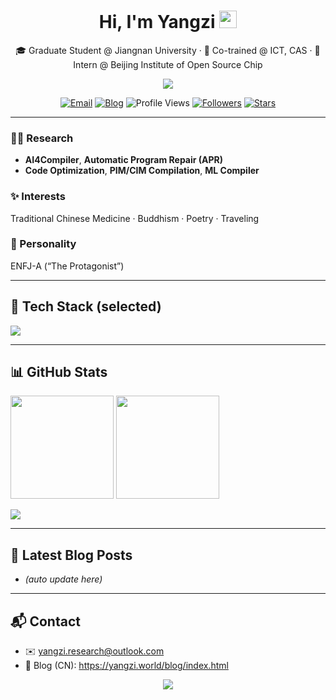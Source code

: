 <!-- 置中标题 + 招手动图（可换成你自己的 GIF） -->
<h1 align="center">Hi, I'm Yangzi <img src="https://raw.githubusercontent.com/MartinHeinz/MartinHeinz/master/wave.gif" width="28"/></h1>
<p align="center">
  🎓 Graduate Student @ Jiangnan University · 🤝 Co-trained @ ICT, CAS · 🏢 Intern @ Beijing Institute of Open Source Chip
</p>

<!-- 打字机动态标题（关键词可自行改） -->
<p align="center">
  <img src="https://readme-typing-svg.demolab.com?font=Fira+Code&pause=1000&width=540&lines=AI4Compiler+%7C+APR+%7C+Code+Optimization;PIM%2FCIM+Compilation+%7C+ML+Compiler;Always+learning+100%2B+hours+%2F+week+🤗" />
</p>

<!-- 社交/联系徽章：按需增减 -->
<p align="center">
  <a href="mailto:yangzi.research@outlook.com"><img alt="Email" src="https://img.shields.io/badge/Email-0078D4?logo=microsoft-outlook&logoColor=white"></a>
  <a href="https://yangzi.world/blog/index.html"><img alt="Blog" src="https://img.shields.io/badge/Blog-yangzi.world-1f425f?logo=firefox-browser&logoColor=white"></a>
  <img alt="Profile Views" src="https://komarev.com/ghpvc/?username=<YOUR-GITHUB-USERNAME>&style=flat&color=blue">
  <a href="https://github.com/<YOUR-GITHUB-USERNAME>?tab=followers"><img alt="Followers" src="https://img.shields.io/github/followers/<YOUR-GITHUB-USERNAME>?style=flat"></a>
  <a href="https://github.com/<YOUR-GITHUB-USERNAME>?tab=repositories"><img alt="Stars" src="https://img.shields.io/github/stars/<YOUR-GITHUB-USERNAME>?affiliations=OWNER%2CCOLLABORATOR"></a>
</p>

---

### 👨‍🔬 Research
- **AI4Compiler**, **Automatic Program Repair (APR)**  
- **Code Optimization**, **PIM/CIM Compilation**, **ML Compiler**

### ✨ Interests
Traditional Chinese Medicine · Buddhism · Poetry · Traveling

### 🧠 Personality
ENFJ-A (“The Protagonist”)

---

## 🧰 Tech Stack (selected)
<!-- skill icons：按需增删，参考 https://simpleicons.org 或 https://skillicons.dev -->
<p>
  <img src="https://skillicons.dev/icons?i=python,cpp,clang,cmake,git,github,linux,ubuntu,docker,regex,pytorch,tensorflow,vscode" />
</p>

---

## 📊 GitHub Stats
<!-- 主题可换：radical, merko, tokyonight, gruvbox, etc. -->
<p>
  <img height="165" src="https://github-readme-stats.vercel.app/api?username=<YOUR-GITHUB-USERNAME>&show_icons=true&theme=tokyonight&hide_title=true" />
  <img height="165" src="https://github-readme-stats.vercel.app/api/top-langs/?username=<YOUR-GITHUB-USERNAME>&layout=compact&theme=tokyonight" />
</p>
<p>
  <img src="https://streak-stats.demolab.com?user=<YOUR-GITHUB-USERNAME>&theme=tokyonight" />
</p>

---

## 📝 Latest Blog Posts
<!-- 下面一段会由 GitHub Actions 自动更新（在“三、可选进阶”里打开自动化） -->
<!-- BLOG-POST-LIST:START -->
- *(auto update here)* 
<!-- BLOG-POST-LIST:END -->

---

## 📬 Contact
- ✉️ yangzi.research@outlook.com  
- 📝 Blog (CN): https://yangzi.world/blog/index.html

<!-- 装饰性的波浪分割线，可换本地图或删掉 -->
<p align="center">
  <img src="https://capsule-render.vercel.app/api?type=waving&height=120&color=0:4b6cb7,100:182848&section=footer" />
</p>
